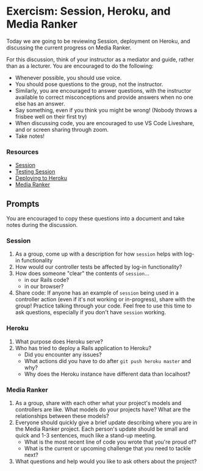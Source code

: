 # Exercism: Session, Heroku, and Media Ranker

Today we are going to be reviewing Session, deployment on Heroku, and discussing the current progress on Media Ranker.

For this discussion, think of your instructor as a mediator and guide, rather than as a lecturer. You are encouraged to do the following:

* Whenever possible, you should use voice.
* You should pose questions to the group, not the instructor.
* Similarly, you are encouraged to answer questions, with the instructor available to correct misconceptions and provide answers when no one else has an answer.
* Say something, even if you think you might be wrong! (Nobody throws a frisbee well on their first try)
* When discussing code, you are encouraged to use VS Code Liveshare, and or screen sharing through zoom.
* Take notes!

### Resources

* [Session](https://github.com/Ada-Developers-Academy/textbook-curriculum/blob/master/09-intermediate-rails/session.md)
* [Testing Session](https://github.com/Ada-Developers-Academy/textbook-curriculum/blob/master/09-intermediate-rails/testing-session.md)
* [Deploying to Heroku](https://github.com/Ada-Developers-Academy/textbook-curriculum/blob/master/08-rails/deploying-to-heroku.md)
* [Media Ranker](https://github.com/Ada-C13/media-ranker)

## Prompts
You are encouraged to copy these questions into a document and take notes during the discussion.

### Session

1. As a group, come up with a description for how `session` helps with log-in functionality
1. How would our controller tests be affected by log-in functionality?
1. How does someone "clear" the contents of `session`...
    - in our Rails code?
    - in our browser?
1. Share code: If anyone has an example of `session` being used in a controller action (even if it's not working or in-progress), share with the group! Practice talking through your code. Feel free to use this time to ask questions, especially if you don't have `session` working.

### Heroku

1.  What purpose does Heroku serve?
1.  Who has tried to deploy a Rails application to Heroku?
    - Did you encounter any issues?
    - What actions did you have to do after `git push heroku master` and why?
    - Why does the Heroku instance have different data than localhost?

### Media Ranker

1. As a group, share with each other what your project's models and controllers are like. What models do your projects have? What are the relationships between these models?
1. Everyone should quickly give a brief update describing where you are in the Media Ranker project. Each person's update should be small and quick and 1-3 sentences, much like a stand-up meeting.
    - What is the most recent line of code you wrote that you're proud of?
    - What is the current or upcoming challenge that you need to tackle next?
1. What questions and help would you like to ask others about the project?

